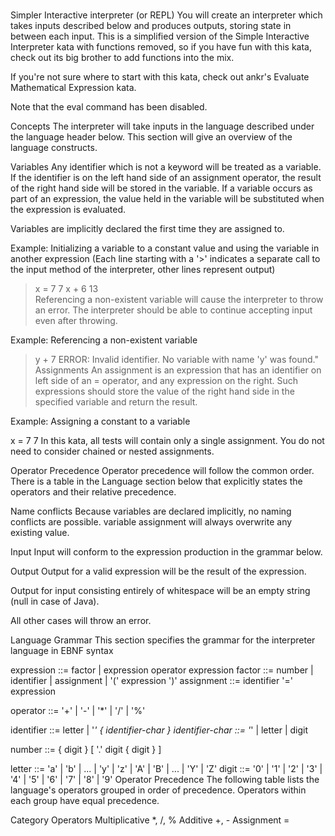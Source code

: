 
### 
Simpler Interactive interpreter (or REPL)
You will create an interpreter which takes inputs described below and produces outputs, storing state in between each input. This is a simplified version of the Simple Interactive Interpreter kata with functions removed, so if you have fun with this kata, check out its big brother to add functions into the mix.

If you're not sure where to start with this kata, check out ankr's Evaluate Mathematical Expression kata.

Note that the eval command has been disabled.

Concepts
The interpreter will take inputs in the language described under the language header below. This section will give an overview of the language constructs.

Variables
Any identifier which is not a keyword will be treated as a variable. If the identifier is on the left hand side of an assignment operator, the result of the right hand side will be stored in the variable. If a variable occurs as part of an expression, the value held in the variable will be substituted when the expression is evaluated.

Variables are implicitly declared the first time they are assigned to.

Example: Initializing a variable to a constant value and using the variable in another expression (Each line starting with a '>' indicates a separate call to the input method of the interpreter, other lines represent output)

>x = 7
    7
>x + 6
    13    
Referencing a non-existent variable will cause the interpreter to throw an error. The interpreter should be able to continue accepting input even after throwing.

Example: Referencing a non-existent variable

>y + 7
    ERROR: Invalid identifier. No variable with name 'y' was found."
Assignments
An assignment is an expression that has an identifier on left side of an = operator, and any expression on the right. Such expressions should store the value of the right hand side in the specified variable and return the result.

Example: Assigning a constant to a variable

x = 7
    7
In this kata, all tests will contain only a single assignment. You do not need to consider chained or nested assignments.

Operator Precedence
Operator precedence will follow the common order. There is a table in the Language section below that explicitly states the operators and their relative precedence.

Name conflicts
Because variables are declared implicitly, no naming conflicts are possible. variable assignment will always overwrite any existing value.

Input
Input will conform to the expression production in the grammar below.

Output
Output for a valid expression will be the result of the expression.

Output for input consisting entirely of whitespace will be an empty string (null in case of Java).

All other cases will throw an error.

Language
Grammar
This section specifies the grammar for the interpreter language in EBNF syntax

expression      ::= factor | expression operator expression
factor          ::= number | identifier | assignment | '(' expression ')'
assignment      ::= identifier '=' expression

operator        ::= '+' | '-' | '*' | '/' | '%'

identifier      ::= letter | '_' { identifier-char }
identifier-char ::= '_' | letter | digit

number          ::= { digit } [ '.' digit { digit } ]

letter          ::= 'a' | 'b' | ... | 'y' | 'z' | 'A' | 'B' | ... | 'Y' | 'Z'
digit           ::= '0' | '1' | '2' | '3' | '4' | '5' | '6' | '7' | '8' | '9'
Operator Precedence
The following table lists the language's operators grouped in order of precedence. Operators within each group have equal precedence.

Category	Operators
Multiplicative	*, /, %
Additive	+, -
Assignment	=